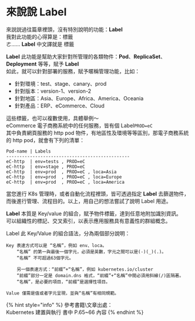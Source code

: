 # 來說說 Label

來説説過往篇章裡頭，沒有特別說明的功能：**Label**  
我對此功能的心得算是：標籤  
ㄜ...... **Label** 中文譯就是 標籤

**Label** 此功能是幫助大家針對所管理的各類物件：**Pod**、**ReplicaSet**、**Deployment** 等等，賦予 **Label**  
如此，就可以針對部署的服務，賦予暱稱管理功能，比如：

* 針對環境：test、stage、canary、prod
* 針對版本：version-1、version-2
* 針對地區：Asia、Europe、Africa、America、Oceania
* 針對產品：ERP、eCommerce、Cloud

這些標籤，也可以複數使用，具體舉例～  
eCommerce 電子商務系統中的任何服務，皆有個 Label`PROD=eC`  
其中負責網頁服務的 http pod 物件，有地區性及環境等等區別，那電子商務系統的 http pod，就會有下列的清單：

```text
Pod-name | Labels
-----------------------------------------------
eC-http  | env=tests , PROD=eC
eC-http  | env=stage , PROD=eC
eC-http  | env=prod  , PROD=eC , loca=Asia
eC-http  | env=prod  , PROD=eC , loca=Europe
eC-http  | env=prod  , PROD=eC , loca=America

```

當您進行 K8s 管理時，或者自動化流程裡頭，皆可透過指定 **Label** 去篩選物件，而後進行管理、流程目的。以上，用自己的想法嘗試了說明 Label 用途。

**Label** 本質是 Key/value 的組合，賦予物件標籤，達到任意地附加識別資訊。  
可以組織性的標記、交叉索引，以表示應用服務具有意義性的群組概念。

Label 此 Key/Value 的組合語法，分為兩個部分說明：

```text
Key 表達方式可以是 “名稱”，例如 env、loca。
    “名稱” 的第一與最後一個字元，必須是英數，字元之間可以是(-)(_)(.)。
    “名稱” 不可超過63個字元。
    
    另一個表達方式：“前綴”+“名稱”，例如 kubernetes.io/cluster
    “前綴”部分一定是 domain.dns 格式，“前綴”+“名稱”中間必須用斜線(/)區隔著。
    “名稱”，是必要的項目，“前綴”是選擇性項目。

Value 僅需是值或者字元呈現，並與“名稱”有相同規範。

```

{% hint style="info" %}
參考書籍\文章出處：   
Kubernetes 建置與執行 書中 P.65~66 內容
{% endhint %}

